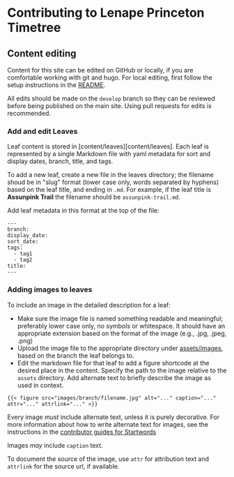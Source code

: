 # Contributing to Lenape Princeton Timetree

## Content editing

Content for this site can be edited on GitHub or locally, if you are
comfortable working with git and hugo. For local editing, first follow
the setup instructions in the [README](README.md).

All edits should be made on the `develop` branch so they can be reviewed
before being published on the main site. Using pull requests for edits
is recommended.

### Add and edit Leaves

Leaf content is stored in [content/leaves][content/leaves]. Each leaf
is represented by a single Markdown file with yaml metadata for
sort and display dates, branch, title, and tags.

To add a new leaf, create a new file in the leaves directory; the filename
shoud be in "slug" format (lower case only, words separated by hyphens)
based on the leaf title, and ending in `.md`. For example, if the leaf
title is **Assunpink Trail** the filename should be `assunpink-trail.md`.

Add leaf metadata in this format at the top of the file:

```
---
branch:
display_date:
sort_date:
tags:
  - tag1
  - tag2
title:
---
```

### Adding images to leaves

To include an image in the detailed description for a leaf:

- Make sure the image file is named something readable and meaningful; preferably lower case only, no symbols or whitespace. It should have an appropriate extension based on the format of the image (e.g., .jpg, .jpeg, .png)
- Upload the image file to the appropriate directory under [assets/images](assets/images),
  based on the branch the leaf belongs to.
- Edit the markdown file for that leaf to add a figure shortcode at the desired place in the content.
  Specify the path to the image relative to the `assets` directory. Add alternate text to briefly describe the image as used in context.

```
{{< figure src="images/branch/filename.jpg" alt="..." caption="..." attr="..." attrlink="..." >}}
```

Every image _must_ include alternate text, unless it is purely decorative.
For more information about how to write alternate text for images,
see the instructions in the [contributor guides for Startwords](https://startwords.cdh.princeton.edu/guides/style-guide/#images)

Images _may_ include `caption` text.

To document the source of the image, use `attr` for attribution text
and `attrlink` for the source url, if available.
